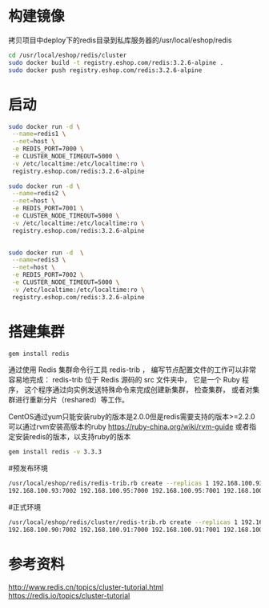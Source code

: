 构建镜像
======
拷贝项目中deploy下的redis目录到私库服务器的/usr/local/eshop/redis
```Bash
cd /usr/local/eshop/redis/cluster
sudo docker build -t registry.eshop.com/redis:3.2.6-alpine .
sudo docker push registry.eshop.com/redis:3.2.6-alpine
```

启动
======

```Bash
sudo docker run -d \
 --name=redis1 \
 --net=host \
 -e REDIS_PORT=7000 \
 -e CLUSTER_NODE_TIMEOUT=5000 \
 -v /etc/localtime:/etc/localtime:ro \
 registry.eshop.com/redis:3.2.6-alpine
 
sudo docker run -d \
 --name=redis2 \
 --net=host \
 -e REDIS_PORT=7001 \
 -e CLUSTER_NODE_TIMEOUT=5000 \
 -v /etc/localtime:/etc/localtime:ro \
 registry.eshop.com/redis:3.2.6-alpine
 

sudo docker run -d  \
 --name=redis3 \
 --net=host \
 -e REDIS_PORT=7002 \
 -e CLUSTER_NODE_TIMEOUT=5000 \
 -v /etc/localtime:/etc/localtime:ro \
 registry.eshop.com/redis:3.2.6-alpine
```
搭建集群
====

```bash
gem install redis
```
通过使用 Redis 集群命令行工具 redis-trib ， 编写节点配置文件的工作可以非常容易地完成： redis-trib 位于 Redis 源码的 src 文件夹中， 它是一个 Ruby 程序， 这个程序通过向实例发送特殊命令来完成创建新集群， 检查集群， 或者对集群进行重新分片（reshared）等工作。

CentOS通过yum只能安装ruby的版本是2.0.0但是redis需要支持的版本>=2.2.0
可以通过rvm安装高版本的ruby
https://ruby-china.org/wiki/rvm-guide
或者指定安装redis的版本，以支持ruby的版本
```bash
gem install redis -v 3.3.3
```

#预发布环境
```Bash
/usr/local/eshop/redis/redis-trib.rb create --replicas 1 192.168.100.93:7000 192.168.100.93:7001 \
192.168.100.93:7002 192.168.100.95:7000 192.168.100.95:7001 192.168.100.95:7002
```

#正式环境
```Bash
/usr/local/eshop/redis/cluster/redis-trib.rb create --replicas 1 192.168.100.90:7000 192.168.100.90:7001 \
192.168.100.90:7002 192.168.100.91:7000 192.168.100.91:7001 192.168.100.91:7002
```

参考资料
====
http://www.redis.cn/topics/cluster-tutorial.html
https://redis.io/topics/cluster-tutorial